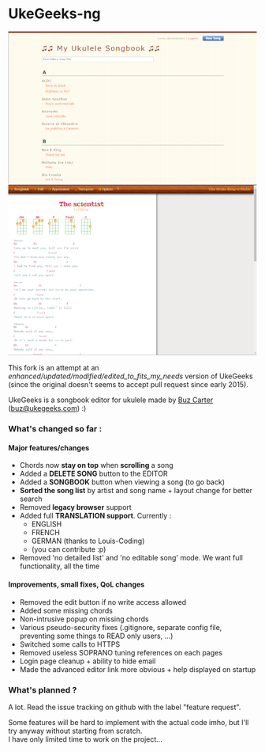 # UkeGeeks-ng

![Ukegeeks-ng](./img/screenshot.png)
![Ukegeeks-ng song](./img/screenshot2.png)

This fork is an attempt at an *enhanced/updated/modified/edited_to_fits_my_needs* version of UkeGeeks  
(since the original doesn't seems to accept pull request since early 2015).

UkeGeeks is a songbook editor for ukulele made by [Buz Carter](http://pizzabytheslice.com) (buz@ukegeeks.com) :)

### What's changed so far :

#### Major features/changes

- Chords now **stay on top** when **scrolling** a song
- Added a **DELETE SONG** button to the EDITOR
- Added a **SONGBOOK** button when viewing a song (to go back)
- **Sorted the song list** by artist and song name + layout change for better search
- Removed **legacy browser** support
- Added full **TRANSLATION support**. Currently :
  - ENGLISH
  - FRENCH
  - GERMAN (thanks to Louis-Coding)
  - (you can contribute :p)
- Removed 'no detailed list' and 'no editable song' mode. We want full functionality, all the time

#### Improvements, small fixes, QoL changes

- Removed the edit button if no write access allowed
- Added some missing chords
- Non-intrusive popup on missing chords
- Various pseudo-security fixes (.gitignore, separate config file, preventing some things to READ only users, ...)
- Switched some calls to HTTPS
- Removed useless SOPRANO tuning references on each pages
- Login page cleanup + ability to hide email
- Made the advanced editor link more obvious + help displayed on startup

### What's planned ?

A lot. Read the issue tracking on github with the label "feature request".

Some features will be hard to implement with the actual code imho, but I'll try anyway without starting from scratch.  
I have only limited time to work on the project...
